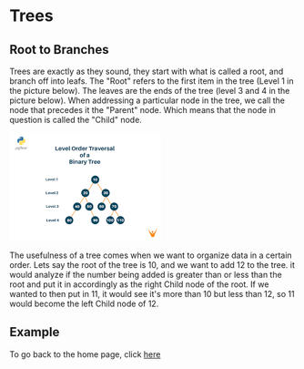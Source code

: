 # Trees


## Root to Branches
Trees are exactly as they sound, they start with what is called a root, and branch off into leafs. The "Root" refers to the first item in the tree (Level 1 in the picture below). The leaves are the ends of the tree (level 3 and 4 in the picture below). When addressing a particular node in the tree, we call the node that precedes it the "Parent" node. Which means that the node in question is called the "Child" node.

![](https://github.com/PaulMcB1234/CSE212_Final_Project_Paul_McBride/blob/main/Picture%20Tree.jpg)

The usefulness of a tree comes when we want to organize data in a certain order. Lets say the root of the tree is 10, and we want to add 12 to the tree. it would analyze if the number being added is greater than or less than the root and put it in accordingly as the right Child node of the root. If we wanted to then put in 11, it would see it's more than 10 but less than 12, so 11 would become the left Child node of 12.

## Example



To go back to the home page, click [here](https://github.com/PaulMcB1234/CSE212_Final_Project_Paul_McBride/blob/main/0-Welcome.md)
